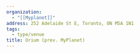 ```yaml
---
organization:
  - "[[Myplanet]]"
address: 252 Adelaide St E, Toronto, ON M5A 1N1
tags:
  - type/venue
title: Orium (prev. MyPlanet)
---
```


